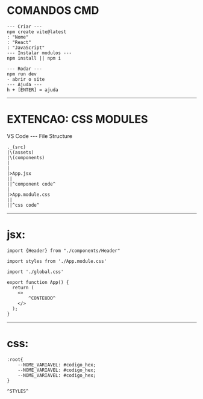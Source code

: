 
# COMANDOS CMD

```
--- Criar ---
npm create vite@latest
: "Nome"
: "React"
: "JavaScript"
--- Instalar modulos ---
npm install || npm i

--- Rodar ---
npm run dev
- abrir o site
--- Ajuda ---
h + [ENTER] = ajuda
```
___
# EXTENCAO: CSS MODULES

VS Code --- File Structure
```
._(src)
|\(assets)
|\(components)
|
|
|>App.jsx
||
||^component code^
|
|>App.module.css
||
||^css code^
```
___
# jsx:
```
import {Header} from "./components/Header" 

import styles from './App.module.css'

import './global.css'

export function App() {
  return (
	<>
		^CONTEUDO^
	</>
  );
}
```
___
# css:
```
:root{
	--NOME_VARIAVEL: #codigo_hex;
	--NOME_VARIAVEL: #codigo_hex;
	--NOME_VARIAVEL: #codigo_hex;
}

^STYLES^
```